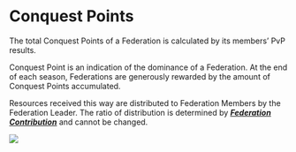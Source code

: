 # Conquest Points

 The total Conquest Points of a Federation is calculated by its members’ PvP results.

Conquest Point is an indication of the dominance of a Federation. At the end of each season, Federations are generously rewarded by the amount of Conquest Points accumulated.

Resources received this way are distributed to Federation Members by the Federation Leader. The ratio of distribution is determined by [***<u>Federation Contribution</u>***](607fedcontribution.md) and cannot be changed.

![](https://s3.ap-northeast-2.amazonaws.com/an2img/guide/606_001FedConquestScore.png)